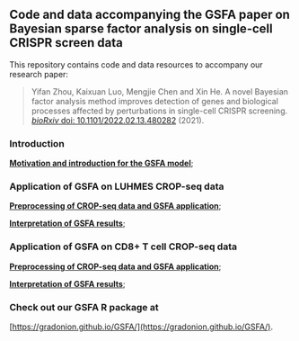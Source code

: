 ## Code and data accompanying the GSFA paper on Bayesian sparse factor analysis on single-cell CRISPR screen data

This repository contains code and data resources to accompany our
research paper:

> Yifan Zhou, Kaixuan Luo, Mengjie Chen and Xin He. 
> A novel Bayesian factor analysis method improves detection of genes and 
> biological processes affected by perturbations in single-cell CRISPR screening. 
> [*bioRxiv* doi: 10.1101/2022.02.13.480282](https://www.biorxiv.org/content/10.1101/2022.02.13.480282v1) (2021).

### Introduction

[**Motivation and introduction for the GSFA model**](https://gradonion.github.io/GSFA_paper/index.html);

### Application of GSFA on LUHMES CROP-seq data

[**Preprocessing of CROP-seq data and GSFA application**](https://gradonion.github.io/GSFA_paper/preprocess_and_gsfa_LUHMES.html);

[**Interpretation of GSFA results**](https://gradonion.github.io/GSFA_paper/gsfa_result_interpret_LUHMES.html);

### Application of GSFA on CD8+ T cell CROP-seq data

[**Preprocessing of CROP-seq data and GSFA application**](https://gradonion.github.io/GSFA_paper/preprocess_and_gsfa_TCells.html);

[**Interpretation of GSFA results**](https://gradonion.github.io/GSFA_paper/gsfa_result_interpret_TCells.html);

### Check out our GSFA R package at

[https://gradonion.github.io/GSFA/](https://gradonion.github.io/GSFA/).
